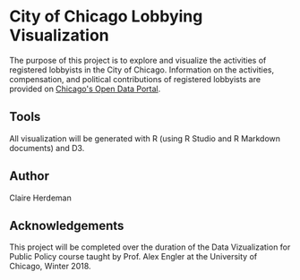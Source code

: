 # City of Chicago Lobbying Visualization

The purpose of this project is to explore and visualize the activities of registered lobbyists in the City of Chicago. Information on the activities, compensation, and political contributions of registered lobbyists are provided on [Chicago's Open Data Portal](https://data.cityofchicago.org/browse?category=Ethics).

## Tools
All visualization will be generated with R (using R Studio and R Markdown documents) and D3.

## Author
Claire Herdeman

## Acknowledgements
This project will be completed over the duration of the Data Vizualization for Public Policy course taught by Prof. Alex Engler at the University of Chicago, Winter 2018.
